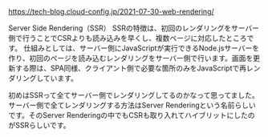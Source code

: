 https://tech-blog.cloud-config.jp/2021-07-30-web-rendering/


Server Side Rendering（SSR）
SSRの特徴は、初回のレンダリングをサーバー側で行うことでCSRよりも読み込みを早くし、複数ページに対応したところです。
仕組みとしては、サーバー側にJavaScriptが実行できるNode.jsサーバーを作り、初回のページを読み込むレンダリングをサーバー側で行います。画面を更新する際は、SPA同様、クライアント側で必要な箇所のみをJavaScriptで再レンダリングしています。

初めはSSRって全てサーバー側でレンダリングしてるのかなって思ってました。サーバー側で全てレンダリングする方法はServer Renderingという名前らしいです。そのServer Renderingの中でもCSRも取り入れてハイブリットにしたのがSSRらしいです。
